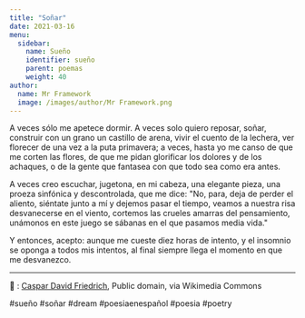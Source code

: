 ```yaml
---
title: "Soñar"
date: 2021-03-16
menu:
  sidebar:
    name: Sueño
    identifier: sueño
    parent: poemas
    weight: 40
author:
  name: Mr Framework
  image: /images/author/Mr Framework.png
---
```


A veces sólo me apetece dormir. A veces solo quiero reposar, soñar, construir con un grano un castillo de arena, vivir el cuento de la lechera, ver florecer de una vez a la puta primavera; a veces, hasta yo me canso de que me corten las flores, de que me pidan glorificar los dolores y de los achaques, o de la gente que fantasea con que todo sea como era antes. 

A veces creo escuchar, jugetona, en mi cabeza, una elegante pieza, una proeza sinfónica y descontrolada, que me dice: "No, para, deja de perder el aliento, siéntate junto a mí y dejemos pasar el tiempo, veamos a nuestra risa desvanecerse en el viento, cortemos las crueles amarras del pensamiento, unámonos en este juego se sábanas en el que pasamos media vida."

Y entonces, acepto: aunque me cueste diez horas de intento, y el insomnio se oponga a todos mis intentos, al final siempre llega el momento en que me desvanezco.

---
 
📸 : [Caspar David Friedrich](https://commons.wikimedia.org/wiki/File:Caspar_David_Friedrich_-_Wanderer_above_the_sea_of_fog.jpg), Public domain, via Wikimedia Commons

#sueño #soñar #dream #poesiaenespañol #poesia #poetry
